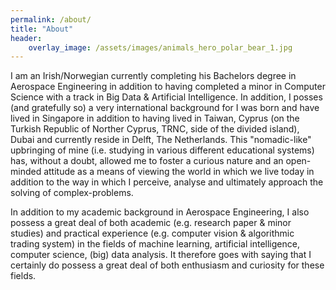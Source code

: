 ```yaml
---
permalink: /about/
title: "About"
header:
    overlay_image: /assets/images/animals_hero_polar_bear_1.jpg
---
```


I am an Irish/Norwegian currently completing his Bachelors degree in Aerospace Engineering in addition to having completed a minor in Computer Science with a track in Big Data & Artificial
Intelligence. In addition, I posses (and gratefully so) a very international background for I was born and have lived in Singapore in addition to having lived in Taiwan, Cyprus (on the Turkish
Republic of Norther Cyprus, TRNC, side of the divided island), Dubai and currently reside in Delft, The Netherlands. This "nomadic-like" upbringing of mine (i.e. studying in various different
educational systems) has, without a doubt, allowed me to foster a curious nature and an open-minded attitude as a means of viewing the world in which we live today in addition to the way in which I
perceive, analyse and ultimately approach the solving of complex-problems.

In addition to my academic background in Aerospace Engineering, I also possess a great deal of both academic (e.g. research paper & minor studies) and practical experience (e.g. computer vision &
algorithmic trading system) in the fields of machine learning, artificial intelligence, computer science, (big) data analysis. It therefore goes with saying that I certainly do possess a great deal of
both enthusiasm and curiosity for these fields.
